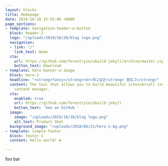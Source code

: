 ```yaml
---
layout: blocks
title: Homepage
date: 2019-10-28 15:55:00 +0000
page_sections:
- template: navigation-header-w-button
  block: header-2
  logo: "/uploads/2019/10/28/blog logo.png"
  navigation:
  - link: "/"
    link_text: Home
  cta:
    url: https://github.com/forestryio/ubuild-jekyll/archive/master.zip
    button_text: Download
- template: hero-banner-w-image
  block: hero-2
  headline: "<strong>fancy</strong><br>하고싶은<strong> 블로그</strong>"
  content: The tool that allows you to build beautiful sites<br>all inside Forestry's
    content manager.
  cta:
    enabled: true
    url: https://github.com/forestryio/ubuild-jekyll
    button_text: 'See on GitHub '
  image:
    image: "/uploads/2019/10/28/blog logo.png"
    alt_text: Product Shot
  background_image: "/uploads/2018/06/21/hero-2-bg.png"
- template: simple-footer
  block: footer-1
  content: Hello world! ❤︎

---
```

foo bar